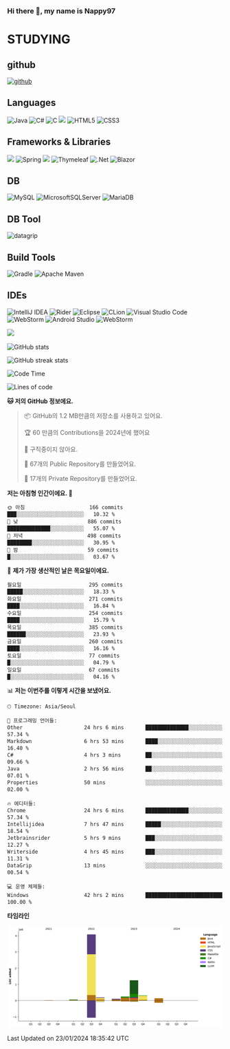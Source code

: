 ### Hi there 👋, my name is Nappy97

# STUDYING
## github
[<img src='https://cdn.jsdelivr.net/npm/simple-icons@3.0.1/icons/github.svg' alt='github' height='40'>](https://github.com/Nappy97)  

## Languages
![Java](https://img.shields.io/badge/java-%23ED8B00.svg?style=for-the-badge&logo=openjdk&logoColor=white) ![C#](https://img.shields.io/badge/c%23-%23239120.svg?style=for-the-badge&logo=c-sharp&logoColor=white) ![C](https://img.shields.io/badge/c-%2300599C.svg?style=for-the-badge&logo=c&logoColor=white) <img src="https://img.shields.io/badge/javascript-F7DF1E?style=for-the-badge&logo=javascript&logoColor=black"> ![HTML5](https://img.shields.io/badge/html5-%23E34F26.svg?style=for-the-badge&logo=html5&logoColor=white) ![CSS3](https://img.shields.io/badge/css3-%231572B6.svg?style=for-the-badge&logo=css3&logoColor=white)

## Frameworks & Libraries
<img src="https://img.shields.io/badge/bootstrap-7952B3?style=for-the-badge&logo=bootstrap&logoColor=white"> ![Spring](https://img.shields.io/badge/spring-%236DB33F.svg?style=for-the-badge&logo=spring&logoColor=white) <img src="https://img.shields.io/badge/jQuery-0769AD?style=for-the-badge&logo=jquery&logoColor=white"> ![Thymeleaf](https://img.shields.io/badge/Thymeleaf-%23005C0F.svg?style=for-the-badge&logo=Thymeleaf&logoColor=white) ![.Net](https://img.shields.io/badge/.NET-5C2D91?style=for-the-badge&logo=.net&logoColor=white) ![Blazor](https://img.shields.io/badge/blazor-%235C2D91.svg?style=for-the-badge&logo=blazor&logoColor=white)

## DB
![MySQL](https://img.shields.io/badge/mysql-%2300f.svg?style=for-the-badge&logo=mysql&logoColor=white) ![MicrosoftSQLServer](https://img.shields.io/badge/Microsoft%20SQL%20Server-CC2927?style=for-the-badge&logo=microsoft%20sql%20server&logoColor=white) ![MariaDB](https://img.shields.io/badge/MariaDB-003545?style=for-the-badge&logo=mariadb&logoColor=white)

## DB Tool
![datagrip](https://img.shields.io/badge/datagrip-9681EB?style=flat&logo=datagrip)

## Build Tools
![Gradle](https://img.shields.io/badge/Gradle-02303A.svg?style=for-the-badge&logo=Gradle&logoColor=white) ![Apache Maven](https://img.shields.io/badge/Apache%20Maven-C71A36?style=for-the-badge&logo=Apache%20Maven&logoColor=white)

## IDEs
![IntelliJ IDEA](https://img.shields.io/badge/IntelliJIDEA-000000.svg?style=for-the-badge&logo=intellij-idea&logoColor=white) ![Rider](https://img.shields.io/badge/Rider-000000.svg?style=for-the-badge&logo=Rider&logoColor=white&color=black&labelColor=crimson) ![Eclipse](https://img.shields.io/badge/Eclipse-FE7A16.svg?style=for-the-badge&logo=Eclipse&logoColor=white) ![CLion](https://img.shields.io/badge/CLion-black?style=for-the-badge&logo=clion&logoColor=white) ![Visual Studio Code](https://img.shields.io/badge/Visual%20Studio%20Code-0078d7.svg?style=for-the-badge&logo=visual-studio-code&logoColor=white) ![WebStorm](https://img.shields.io/badge/webstorm-143?style=for-the-badge&logo=webstorm&logoColor=white&color=black) ![Android Studio](https://img.shields.io/badge/Android%20Studio-3DDC84.svg?style=for-the-badge&logo=android-studio&logoColor=white) ![WebStorm](https://img.shields.io/badge/webstorm-143?style=for-the-badge&logo=webstorm&logoColor=white&color=black)

<div>
  <img  src="https://github-readme-stats.vercel.app/api/top-langs/?username=Nappy97&langs_count=8&exclude_repo=Example-deep-learning-from-scratch&layout=compact&line_height=24&hide_border=true&title_color=d88e82&card_width=280">
<div>
  
![GitHub stats](https://github-readme-stats.vercel.app/api?username=Nappy97&show_icons=true)  

![GitHub streak stats](https://github-readme-streak-stats.herokuapp.com/?user=Nappy97)  

<!--START_SECTION:waka-->
![Code Time](http://img.shields.io/badge/Code%20Time-1%2C414%20hrs%2037%20mins-blue)

![Lines of code](https://img.shields.io/badge/%EC%A0%80%EB%8A%94%20%EC%97%AC%ED%83%9C%EA%B9%8C%EC%A7%80%20-6.4%20million%20%EC%A4%84%EC%9D%98%20%EC%BD%94%EB%93%9C%EB%A5%BC%20%EC%9E%91%EC%84%B1%ED%96%88%EC%96%B4%EC%9A%94.-blue)

**🐱 저의 GitHub 정보에요.** 

> 📦 GitHub의 1.2 MB만큼의 저장소를 사용하고 있어요. 
 > 
> 🏆 60 만큼의 Contributions을 2024년에 했어요
 > 
> 🚫 구직중이지 않아요.
 > 
> 📜 67개의 Public Repository를 만들었어요. 
 > 
> 🔑 17개의 Private Repository를 만들었어요. 
 > 
**저는 아침형 인간이에요. 🐤** 

```text
🌞 아침                     166 commits         ███░░░░░░░░░░░░░░░░░░░░░░   10.32 % 
🌆 낮　                     886 commits         ██████████████░░░░░░░░░░░   55.07 % 
🌃 저녁                     498 commits         ████████░░░░░░░░░░░░░░░░░   30.95 % 
🌙 밤　                     59 commits          █░░░░░░░░░░░░░░░░░░░░░░░░   03.67 % 
```
📅 **제가 가장 생산적인 날은 목요일이에요.** 

```text
월요일                      295 commits         █████░░░░░░░░░░░░░░░░░░░░   18.33 % 
화요일                      271 commits         ████░░░░░░░░░░░░░░░░░░░░░   16.84 % 
수요일                      254 commits         ████░░░░░░░░░░░░░░░░░░░░░   15.79 % 
목요일                      385 commits         ██████░░░░░░░░░░░░░░░░░░░   23.93 % 
금요일                      260 commits         ████░░░░░░░░░░░░░░░░░░░░░   16.16 % 
토요일                      77 commits          █░░░░░░░░░░░░░░░░░░░░░░░░   04.79 % 
일요일                      67 commits          █░░░░░░░░░░░░░░░░░░░░░░░░   04.16 % 
```


📊 **저는 이번주를 이렇게 시간을 보냈어요.** 

```text
🕑︎ Timezone: Asia/Seoul

💬 프로그래밍 언어들: 
Other                    24 hrs 6 mins       ██████████████░░░░░░░░░░░   57.34 % 
Markdown                 6 hrs 53 mins       ████░░░░░░░░░░░░░░░░░░░░░   16.40 % 
C#                       4 hrs 3 mins        ██░░░░░░░░░░░░░░░░░░░░░░░   09.66 % 
Java                     2 hrs 56 mins       ██░░░░░░░░░░░░░░░░░░░░░░░   07.01 % 
Properties               50 mins             ░░░░░░░░░░░░░░░░░░░░░░░░░   02.00 % 

🔥 에디터들: 
Chrome                   24 hrs 6 mins       ██████████████░░░░░░░░░░░   57.34 % 
Intellijidea             7 hrs 47 mins       █████░░░░░░░░░░░░░░░░░░░░   18.54 % 
Jetbrainsrider           5 hrs 9 mins        ███░░░░░░░░░░░░░░░░░░░░░░   12.27 % 
Writerside               4 hrs 45 mins       ███░░░░░░░░░░░░░░░░░░░░░░   11.31 % 
DataGrip                 13 mins             ░░░░░░░░░░░░░░░░░░░░░░░░░   00.54 % 

💻 운영 체제들: 
Windows                  42 hrs 2 mins       █████████████████████████   100.00 % 
```

**타임라인**

![Lines of Code chart](https://raw.githubusercontent.com/Nappy97/Nappy97/main/assets/bar_graph.png)


 Last Updated on 23/01/2024 18:35:42 UTC
<!--END_SECTION:waka-->
